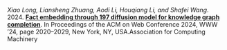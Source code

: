*Xiao Long, Liansheng Zhuang, Aodi Li, Houqiang Li, and Shafei Wang*. 2024. [**Fact embedding through 197 diffusion model for knowledge graph completion**](https://dl.acm.org/doi/abs/10.1145/3589334.3645451). In Proceedings of the ACM on Web Conference 2024, WWW ’24, page 2020–2029, New York, NY, USA.Association for Computing Machinery
